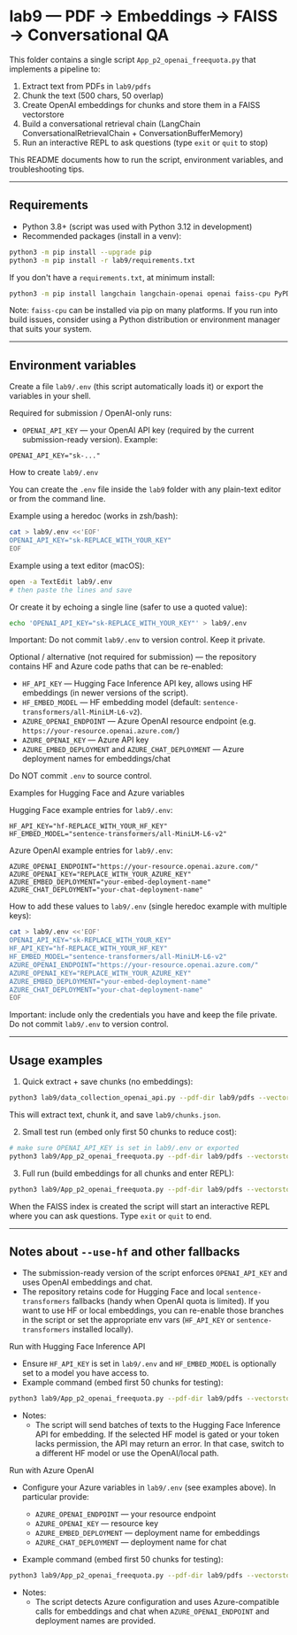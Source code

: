 # lab9 — PDF → Embeddings → FAISS → Conversational QA

This folder contains a single script `App_p2_openai_freequota.py` that implements a pipeline to:

1. Extract text from PDFs in `lab9/pdfs`
2. Chunk the text (500 chars, 50 overlap)
3. Create OpenAI embeddings for chunks and store them in a FAISS vectorstore
4. Build a conversational retrieval chain (LangChain ConversationalRetrievalChain + ConversationBufferMemory)
5. Run an interactive REPL to ask questions (type `exit` or `quit` to stop)

This README documents how to run the script, environment variables, and troubleshooting tips.

---

## Requirements

- Python 3.8+ (script was used with Python 3.12 in development)
- Recommended packages (install in a venv):

```bash
python3 -m pip install --upgrade pip
python3 -m pip install -r lab9/requirements.txt
```

If you don't have a `requirements.txt`, at minimum install:

```bash
python3 -m pip install langchain langchain-openai openai faiss-cpu PyPDF2 sentence-transformers requests
```

Note: `faiss-cpu` can be installed via pip on many platforms. If you run into build issues, consider using a Python distribution or environment manager that suits your system.

---

## Environment variables

Create a file `lab9/.env` (this script automatically loads it) or export the variables in your shell.

Required for submission / OpenAI-only runs:

- `OPENAI_API_KEY` — your OpenAI API key (required by the current submission-ready version). Example:

```text
OPENAI_API_KEY="sk-..."
```

How to create `lab9/.env`

You can create the `.env` file inside the `lab9` folder with any plain-text editor or from the command line.

Example using a heredoc (works in zsh/bash):

```bash
cat > lab9/.env <<'EOF'
OPENAI_API_KEY="sk-REPLACE_WITH_YOUR_KEY"
EOF
```

Example using a text editor (macOS):

```bash
open -a TextEdit lab9/.env
# then paste the lines and save
```

Or create it by echoing a single line (safer to use a quoted value):

```bash
echo 'OPENAI_API_KEY="sk-REPLACE_WITH_YOUR_KEY"' > lab9/.env
```

Important: Do not commit `lab9/.env` to version control. Keep it private.

Optional / alternative (not required for submission) — the repository contains HF and Azure code paths that can be re-enabled:

- `HF_API_KEY` — Hugging Face Inference API key, allows using HF embeddings (in newer versions of the script).
- `HF_EMBED_MODEL` — HF embedding model (default: `sentence-transformers/all-MiniLM-L6-v2`).
- `AZURE_OPENAI_ENDPOINT` — Azure OpenAI resource endpoint (e.g. `https://your-resource.openai.azure.com/`)
- `AZURE_OPENAI_KEY` — Azure API key
- `AZURE_EMBED_DEPLOYMENT` and `AZURE_CHAT_DEPLOYMENT` — Azure deployment names for embeddings/chat

Do NOT commit `.env` to source control.

Examples for Hugging Face and Azure variables

Hugging Face example entries for `lab9/.env`:

```text
HF_API_KEY="hf-REPLACE_WITH_YOUR_HF_KEY"
HF_EMBED_MODEL="sentence-transformers/all-MiniLM-L6-v2"
```

Azure OpenAI example entries for `lab9/.env`:

```text
AZURE_OPENAI_ENDPOINT="https://your-resource.openai.azure.com/"
AZURE_OPENAI_KEY="REPLACE_WITH_YOUR_AZURE_KEY"
AZURE_EMBED_DEPLOYMENT="your-embed-deployment-name"
AZURE_CHAT_DEPLOYMENT="your-chat-deployment-name"
```

How to add these values to `lab9/.env` (single heredoc example with multiple keys):

```bash
cat > lab9/.env <<'EOF'
OPENAI_API_KEY="sk-REPLACE_WITH_YOUR_KEY"
HF_API_KEY="hf-REPLACE_WITH_YOUR_HF_KEY"
HF_EMBED_MODEL="sentence-transformers/all-MiniLM-L6-v2"
AZURE_OPENAI_ENDPOINT="https://your-resource.openai.azure.com/"
AZURE_OPENAI_KEY="REPLACE_WITH_YOUR_AZURE_KEY"
AZURE_EMBED_DEPLOYMENT="your-embed-deployment-name"
AZURE_CHAT_DEPLOYMENT="your-chat-deployment-name"
EOF
```

Important: include only the credentials you have and keep the file private. Do not commit `lab9/.env` to version control.

---

## Usage examples

1) Quick extract + save chunks (no embeddings):

```bash
python3 lab9/data_collection_openai_api.py --pdf-dir lab9/pdfs --vectorstore lab9/faiss_openai --skip-embed --save-chunks
```

This will extract text, chunk it, and save `lab9/chunks.json`.

2) Small test run (embed only first 50 chunks to reduce cost):

```bash
# make sure OPENAI_API_KEY is set in lab9/.env or exported
python3 lab9/App_p2_openai_freequota.py --pdf-dir lab9/pdfs --vectorstore lab9/faiss_openai --sample 50
```

3) Full run (build embeddings for all chunks and enter REPL):

```bash
python3 lab9/App_p2_openai_freequota.py --pdf-dir lab9/pdfs --vectorstore lab9/faiss_openai
```

When the FAISS index is created the script will start an interactive REPL where you can ask questions. Type `exit` or `quit` to end.

---

## Notes about `--use-hf` and other fallbacks

- The submission-ready version of the script enforces `OPENAI_API_KEY` and uses OpenAI embeddings and chat.
- The repository retains code for Hugging Face and local `sentence-transformers` fallbacks (handy when OpenAI quota is limited). If you want to use HF or local embeddings, you can re-enable those branches in the script or set the appropriate env vars (`HF_API_KEY` or `sentence-transformers` installed locally).

Run with Hugging Face Inference API

- Ensure `HF_API_KEY` is set in `lab9/.env` and `HF_EMBED_MODEL` is optionally set to a model you have access to.
- Example command (embed first 50 chunks for testing):

```bash
python3 lab9/App_p2_openai_freequota.py --pdf-dir lab9/pdfs --vectorstore lab9/faiss_openai --use-hf --sample 50
```

- Notes:
	- The script will send batches of texts to the Hugging Face Inference API for embedding. If the selected HF model is gated or your token lacks permission, the API may return an error. In that case, switch to a different HF model or use the OpenAI/local path.

Run with Azure OpenAI

- Configure your Azure variables in `lab9/.env` (see examples above). In particular provide:
	- `AZURE_OPENAI_ENDPOINT` — your resource endpoint
	- `AZURE_OPENAI_KEY` — resource key
	- `AZURE_EMBED_DEPLOYMENT` — deployment name for embeddings
	- `AZURE_CHAT_DEPLOYMENT` — deployment name for chat

- Example command (embed first 50 chunks for testing):

```bash
python3 lab9/App_p2_openai_freequota.py --pdf-dir lab9/pdfs --vectorstore lab9/faiss_openai --sample 50
```

- Notes:
	- The script detects Azure configuration and uses Azure-compatible calls for embeddings and chat when `AZURE_OPENAI_ENDPOINT` and deployment names are provided.



